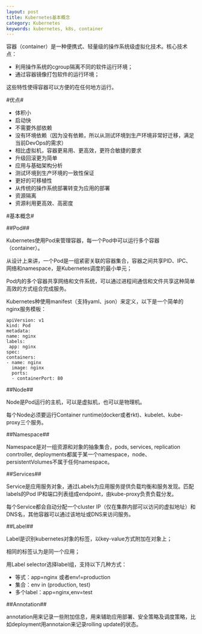 ```yaml
---
layout: post
title: Kubernetes基本概念
category: Kubernetes
keywords: kubernetes, k8s, container
---
```


容器（container）是一种便携式、轻量级的操作系统级虚拟化技术。核心技术点：

* 利用操作系统的cgroup隔离不同的软件运行环境；
* 通过容器镜像打包软件的运行环境；

这些特性使得容器可以方便的在任何地方运行。

#优点#

* 体积小
* 启动快
* 不需要外部依赖
* 没有环境依赖（因为没有依赖，所以从测试环境到生产环境非常好迁移，满足当前DevOps的需求）
* 相比虚拟机，容器更易用、更高效，更符合敏捷的要求
* 升级回滚更为简单
* 应用与基础架构分析
* 测试环境到生产环境的一致性保证
* 更好的可移植性
* 从传统的操作系统部署转变为应用的部署
* 资源隔离
* 资源利用更高效、高密度

#基本概念#

##Pod##

Kubernetes使用Pod来管理容器，每一个Pod中可以运行多个容器（container）。

从设计上来讲，一个Pod是一组紧密关联的容器集合，容器之间共享PID、IPC、网络和namespace，是Kubernetes调度的最小单元；

Pod内的多个容器共享网络和文件系统，可以通过进程间通信和文件共享这种简单高效的方式组合完成服务。

Kubernetes种使用manifest（支持yaml、json）来定义，以下是一个简单的nginx服务模板：
> 
	apiVersion: v1
	kind: Pod	
	metadata:
  	name: nginx
  	labels:
     app: nginx
	spec:
    containers:
    - name: nginx
      image: nginx
      ports:
      - containerPort: 80

##Node##

Node是Pod运行的主机，可以是虚拟机，也可以是物理机。

每个Node必须要运行Container runtime(docker或者rkt)、kubelet、kube-proxy三个服务。


##Namespace##

Namespace是对一组资源和对象的抽象集合，pods, services, replication conrtroller, deployments都属于某一个namespace，node、persistentVolumes不属于任何namespace。

##Services##

Service是应用服务对象，通过Labels为应用服务提供负载均衡和服务发现。匹配labels的Pod IP和端口列表组成endpoint，由kube-proxy负责负载分发。

每个Service都会自动分配一个cluster IP（仅在集群内部可以访问的虚拟地址）和DNS名，其他容器可以通过该地址或DNS来访问服务。

##Label##

Label是识别kubernetes对象的标签，以key-value方式附加在对象上；

相同的标签认为是同一个应用；

用Label selector选择label组，支持以下几种方式：

* 等式：app=nginx 或者env!=production
* 集合：env in (production, test)
* 多个label：app=nginx,env=test

##Annotation##

annotation用来记录一些附加信息，用来辅助应用部署、安全策略及调度策略，比如deployment用annotaion来记录rolling update的状态。